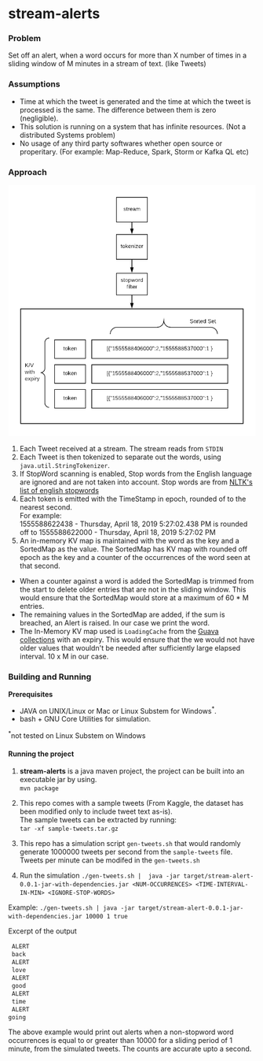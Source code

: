 # stream-alerts

### Problem
Set off an alert, when a word occurs for more than X number of times in a sliding window of M minutes in a stream of text. (like Tweets)

### Assumptions
* Time at which the tweet is generated and the time at which the tweet is processed is the same. The difference between them is zero (negligible). 
* This solution is running on a system that has infinite resources. (Not a distributed Systems problem)
* No usage of any third party softwares whether open source or properitary. (For example: Map-Reduce, Spark, Storm or Kafka QL etc)


### Approach


![](https://github.com/abkolan/stream-alerts/blob/master/media/image.png?raw=true)

1. Each Tweet received at a stream. The stream reads from `STDIN`
2. Each Tweet is then tokenized to separate out the words, using `java.util.StringTokenizer`. 
3. If StopWord scanning is enabled, Stop words from the English language are ignored and are not taken into account. Stop words are from [NLTK's list of english stopwords](https://gist.github.com/sebleier/554280)
4. Each token is emitted with the TimeStamp in epoch, rounded of to the nearest second.  
For example:  
1555588622438 - Thursday, April 18, 2019 5:27:02.438 PM is rounded off to 1555588622000 - Thursday, April 18, 2019 5:27:02 PM
6. An in-memory KV map is maintained with the word as the key and a SortedMap as the value. The SortedMap has KV map with rounded off epoch as the key and a counter of the occurrences of the word seen at that second. 
  * When a counter against a word is added the SortedMap is trimmed from the start to delete older entries that are not in the sliding window. This would ensure that the SortedMap would store at a maximum of 60 * M entries. 
  * The remaining values in the SortedMap are added, if the sum is breached, an Alert is raised. In our case we print the word. 
  * The In-Memory KV map used is `LoadingCache` from the [Guava collections](https://github.com/google/guava) with an expiry. This would ensure that the we would not have older values that wouldn't be needed after sufficiently large elapsed interval. 10 x M in our case.

### Building and Running
**Prerequisites**
 
* JAVA on UNIX/Linux or Mac or Linux Substem for Windows<sup>*</sup>.
* bash + GNU Core Utilities for simulation.  


<sup>*</sup>not tested on Linux Substem on Windows
#### Running the project

1. **stream-alerts** is a java maven project, the project can be built into an executable jar by using.  
`mvn package`

2. This repo comes with a sample tweets (From Kaggle, the dataset has been modified only to include tweet text as-is).  
The sample tweets can be extracted by running:   
`tar -xf sample-tweets.tar.gz`

3. This repo has a simulation script `gen-tweets.sh` that would randomly generate 1000000 tweets per second from the `sample-tweets` file. Tweets per minute can be modifed in the `gen-tweets.sh`

4. Run the simulation
`./gen-tweets.sh | 
java -jar target/stream-alert-0.0.1-jar-with-dependencies.jar <NUM-OCCURRENCES> <TIME-INTERVAL-IN-MIN> <IGNORE-STOP-WORDS>`


  Example:
  `./gen-tweets.sh | java -jar target/stream-alert-0.0.1-jar-with-dependencies.jar 10000 1 true`
  
  Excerpt of the output
  ```
   ALERT
   back
   ALERT
   love
   ALERT
   good
   ALERT
   time
   ALERT
  going
  ```

  The above example would print out alerts when a non-stopword word occurrences is equal to or greater than 10000 for a sliding period of 1 minute, from the simulated tweets. The counts are accurate upto a second.

